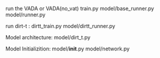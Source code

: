 run the VADA or VADA(no_vat) 
    train.py
    model/base_runner.py
    model/runner.py

run dirt-t :
    dirtt_train.py
    model/dirtt_runner.py
    
Model architecture:
    model/dirt_t.py
    
Model Initializition:
    model/__init__.py
    model/network.py
